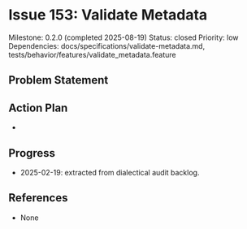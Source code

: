 # Issue 153: Validate Metadata
Milestone: 0.2.0 (completed 2025-08-19)
Status: closed
Priority: low
Dependencies: docs/specifications/validate-metadata.md, tests/behavior/features/validate_metadata.feature

## Problem Statement
<description>


## Action Plan
- <tasks>

## Progress
- 2025-02-19: extracted from dialectical audit backlog.

## References
- None
